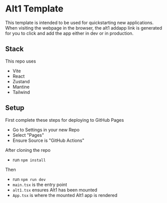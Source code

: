 # Alt1 Template
This template is intended to be used for quickstarting new applications. When visiting the webpage in the browser, the alt1 addapp link is generated for you to click and add the app either in dev or in production.
## Stack

This repo uses
* Vite
* React
* Zustand
* Mantine
* Tailwind

## Setup
First complete these steps for deploying to GitHub Pages
* Go to Settings in your new Repo
* Select "Pages"
* Ensure Source is "GitHub Actions"

After cloning the repo
* run `npm install`

Then
* run `npm run dev`
* `main.tsx` is the entry point
* `alt1.tsx` ensures Alt1 has been mounted
* `App.tsx` is where the mounted Alt1 app is rendered
